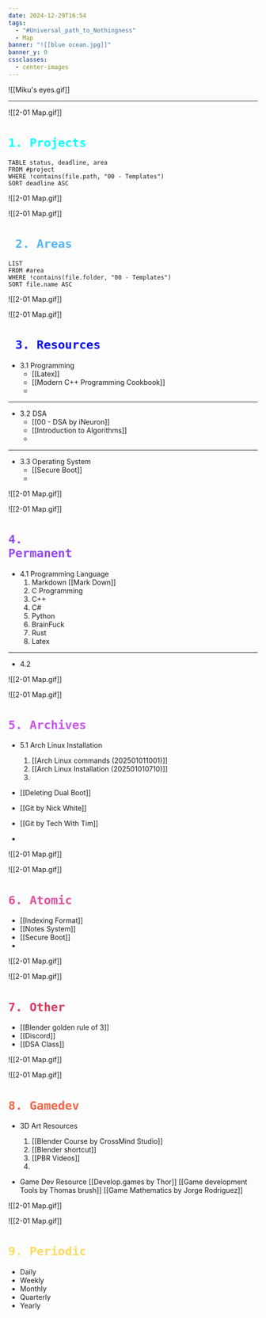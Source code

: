 ```yaml
---
date: 2024-12-29T16:54
tags:
  - "#Universal_path_to_Nothingness"
  - Map
banner: "![[blue ocean.jpg]]"
banner_y: 0
cssclasses:
  - center-images
---
```

![[Miku's eyes.gif]]

---
![[2-01 Map.gif]]
# <code style="color:Cyan">1. Projects </code> 
  
  ```dataview
TABLE status, deadline, area
FROM #project
WHERE !contains(file.path, "00 - Templates")
SORT deadline ASC
```


![[2-01 Map.gif]]

![[2-01 Map.gif]]

# <code style="color:#54b6f8"> 2. Areas </code>

```dataview
LIST
FROM #area
WHERE !contains(file.folder, "00 - Templates")
SORT file.name ASC
```


![[2-01 Map.gif]]

![[2-01 Map.gif]]

# <code style="color:blue"> 3. Resources </code>
  
 + 3.1 Programming 
     - [[Latex]]
     - [[Modern C++ Programming Cookbook]]
     - 

---

 + 3.2 DSA
     - [[00 - DSA by iNeuron]]
     - [[Introduction to Algorithms]]
     - 

---

 + 3.3 Operating System
     -  [[Secure Boot]]
     - 


![[2-01 Map.gif]]

![[2-01 Map.gif]]


# <code style="color:#9446f8">4. Permanent</code>

 - 4.1 Programming Language
    1. Markdown [[Mark Down]]
    2. C Programming 
    3. C++
    4. C#
    5. Python
    6. BrainFuck
    7. Rust
    8. Latex

---
 + 4.2 
   



![[2-01 Map.gif]]

![[2-01 Map.gif]]

# <code style= "color:#c952ed">5. Archives</code>

 - 5.1 Arch Linux Installation
    1. [[Arch Linux commands (202501011001)]]
    2. [[Arch Linux Installation (202501010710)]]
    3. 
 
 - [[Deleting Dual Boot]]
 - [[Git by Nick White]]
 - [[Git by Tech With Tim]]
 - 
   
![[2-01 Map.gif]]

![[2-01 Map.gif]]

# <code style="color:#e54f9b">6. Atomic</code>

  - [[Indexing Format]]
  - [[Notes System]]
  - [[Secure Boot]]
  - 

![[2-01 Map.gif]]

![[2-01 Map.gif]]

# <code style="color: #e3365e">7. Other</code>

  - [[Blender golden rule of 3]]
  - [[Discord]]
  - [[DSA Class]]

![[2-01 Map.gif]]

![[2-01 Map.gif]]

# <code style="color:#ee6748">8. Gamedev</code>

  - 3D Art Resources
    1. [[Blender Course by CrossMind Studio]]
    2. [[Blender shortcut]]
    3. [[PBR Videos]]
    4. 
       
  - Game Dev Resource
     [[Develop.games by Thor]]
     [[Game development Tools by Thomas brush]]
     [[Game Mathematics by Jorge Rodriguez]]


![[2-01 Map.gif]]

![[2-01 Map.gif]]

# <code style="color:#ffd85e">9. Periodic</code>

  - Daily
  - Weekly
  - Monthly
  - Quarterly
  - Yearly